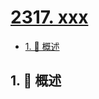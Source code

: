 # [2317. xxx](https://github.com/Tdahuyou/TNotes.leetcode/tree/main/notes/2317.%20xxx)

<!-- region:toc -->

- [1. 📝 概述](#1--概述)

<!-- endregion:toc -->

## 1. 📝 概述
